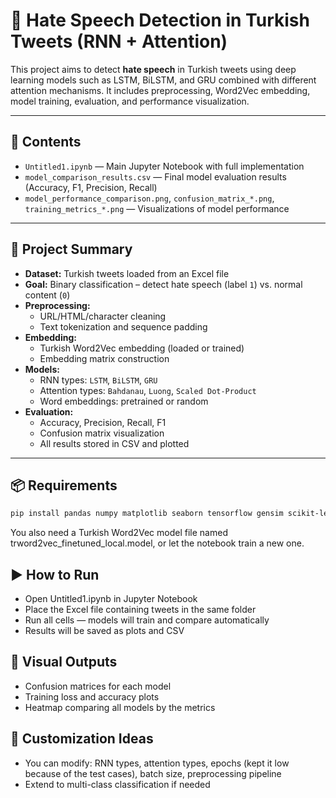 # 🧠 Hate Speech Detection in Turkish Tweets (RNN + Attention)

This project aims to detect **hate speech** in Turkish tweets using deep learning models such as LSTM, BiLSTM, and GRU combined with different attention mechanisms. It includes preprocessing, Word2Vec embedding, model training, evaluation, and performance visualization.

---

## 📁 Contents

- `Untitled1.ipynb` — Main Jupyter Notebook with full implementation  
- `model_comparison_results.csv` — Final model evaluation results (Accuracy, F1, Precision, Recall)  
- `model_performance_comparison.png`, `confusion_matrix_*.png`, `training_metrics_*.png` — Visualizations of model performance

---

## 📌 Project Summary

- **Dataset:** Turkish tweets loaded from an Excel file  
- **Goal:** Binary classification – detect hate speech (label `1`) vs. normal content (`0`)  
- **Preprocessing:**  
  - URL/HTML/character cleaning  
  - Text tokenization and sequence padding  
- **Embedding:**  
  - Turkish Word2Vec embedding (loaded or trained)  
  - Embedding matrix construction  
- **Models:**  
  - RNN types: `LSTM`, `BiLSTM`, `GRU`  
  - Attention types: `Bahdanau`, `Luong`, `Scaled Dot-Product`  
  - Word embeddings: pretrained or random  
- **Evaluation:**  
  - Accuracy, Precision, Recall, F1  
  - Confusion matrix visualization  
  - All results stored in CSV and plotted

---

## 📦 Requirements

```bash
pip install pandas numpy matplotlib seaborn tensorflow gensim scikit-learn openpyxl
```

You also need a Turkish Word2Vec model file named trword2vec_finetuned_local.model, or let the notebook train a new one.

## ▶️ How to Run

- Open Untitled1.ipynb in Jupyter Notebook
- Place the Excel file containing tweets in the same folder
- Run all cells — models will train and compare automatically
- Results will be saved as plots and CSV

## 📄 Visual Outputs

- Confusion matrices for each model
- Training loss and accuracy plots
- Heatmap comparing all models by the metrics

## 🧠 Customization Ideas

- You can modify: RNN types, attention types, epochs (kept it low because of the test cases), batch size, preprocessing pipeline
- Extend to multi-class classification if needed

